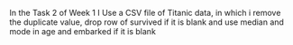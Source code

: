 In the Task 2 of Week 1 I Use a CSV file of Titanic data, in which i remove the duplicate value, drop row of survived if it is blank and use median and mode in age and embarked if it is blank

